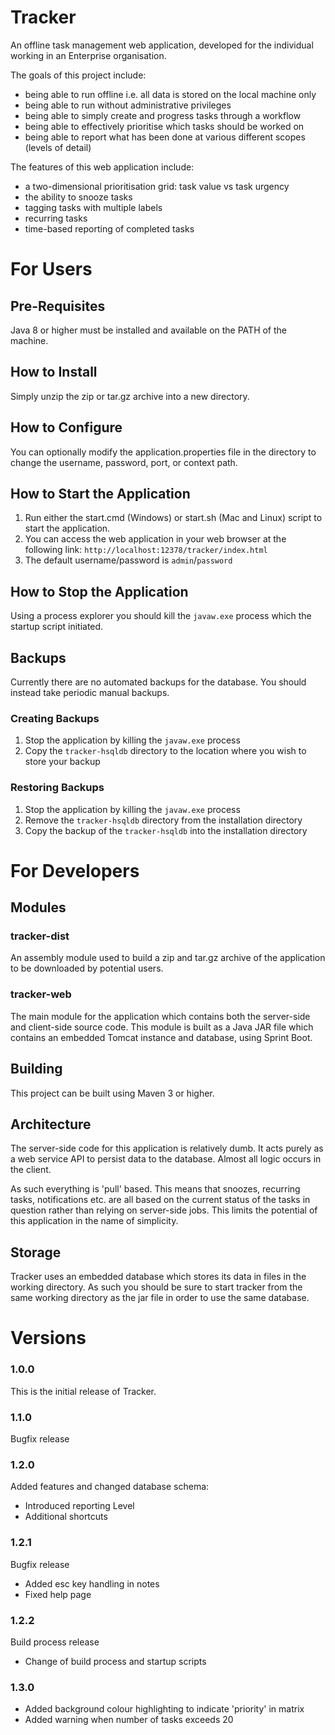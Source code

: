 # Tracker

An offline task management web application, developed for the individual working in an Enterprise organisation.

The goals of this project include:
 * being able to run offline i.e. all data is stored on the local machine only
 * being able to run without administrative privileges
 * being able to simply create and progress tasks through a workflow
 * being able to effectively prioritise which tasks should be worked on
 * being able to report what has been done at various different scopes (levels of detail)

The features of this web application include:
 * a two-dimensional prioritisation grid: task value vs task urgency
 * the ability to snooze tasks
 * tagging tasks with multiple labels
 * recurring tasks
 * time-based reporting of completed tasks

# For Users
## Pre-Requisites
Java 8 or higher must be installed and available on the PATH of the machine.

## How to Install
Simply unzip the zip or tar.gz archive into a new directory.

## How to Configure
You can optionally modify the application.properties file in the directory to change the username, password, port, or context path.

## How to Start the Application
1. Run either the start.cmd (Windows) or start.sh (Mac and Linux) script to start the application.
2. You can access the web application in your web browser at the following link: `http://localhost:12378/tracker/index.html`
3. The default username/password is `admin`/`password`

## How to Stop the Application
Using a process explorer you should kill the `javaw.exe` process which the startup script initiated.

## Backups
Currently there are no automated backups for the database. You should instead take periodic manual backups.
### Creating Backups
1. Stop the application by killing the `javaw.exe` process
2. Copy the `tracker-hsqldb` directory to the location where you wish to store your backup
### Restoring Backups
1. Stop the application by killing the `javaw.exe` process
2. Remove the `tracker-hsqldb` directory from the installation directory
3. Copy the backup of the `tracker-hsqldb` into the installation directory

# For Developers

## Modules
### tracker-dist
An assembly module used to build a zip and tar.gz archive of the application to be downloaded by potential users.
### tracker-web
The main module for the application which contains both the server-side and client-side source code.
This module is built as a Java JAR file which contains an embedded Tomcat instance and database, using Sprint Boot.

## Building
This project can be built using Maven 3 or higher.

## Architecture
The server-side code for this application is relatively dumb. It acts purely as a web service API to persist data to the database. Almost all logic occurs in the client.

As such everything is 'pull' based. This means that snoozes, recurring tasks, notifications etc. are all based on the current status of the
tasks in question rather than relying on server-side jobs. This limits the potential of this application in the name of simplicity.

## Storage
Tracker uses an embedded database which stores its data in files in the working directory.
As such you should be sure to start tracker from the same working directory as the jar file in order to use the same database.

# Versions

### 1.0.0
This is the initial release of Tracker.

### 1.1.0
Bugfix release

### 1.2.0
Added features and changed database schema:
- Introduced reporting Level
- Additional shortcuts

### 1.2.1
Bugfix release
- Added esc key handling in notes
- Fixed help page

### 1.2.2
Build process release
- Change of build process and startup scripts

### 1.3.0
- Added background colour highlighting to indicate 'priority' in matrix
- Added warning when number of tasks exceeds 20
